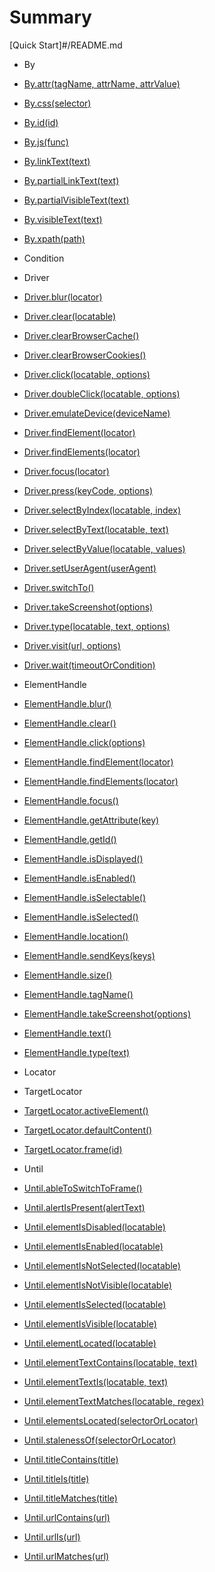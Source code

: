 # Summary

[Quick Start]#/README.md

 * By
  * [By.attr(tagName, attrName, attrValue)](classes/By.md#byattrtagname-attrnameattrvalue)
  * [By.css(selector)](classes/By.md#bycssselector)
  * [By.id(id)](classes/By.md#byidid)
  * [By.js(func)](classes/By.md#byjsfunc)
  * [By.linkText(text)](classes/By.md#bylinktexttext)
  * [By.partialLinkText(text)](classes/By.md#bypartiallinktexttext)
  * [By.partialVisibleText(text)](classes/By.md#bypartialvisibletexttext)
  * [By.visibleText(text)](classes/By.md#byvisibletexttext)
  * [By.xpath(path)](classes/By.md#byxpathpath)

 * Condition

 * Driver
  * [Driver.blur(locator)](classes/Driver.md#driverblurlocator)
  * [Driver.clear(locatable)](classes/Driver.md#driverclearlocatable)
  * [Driver.clearBrowserCache()](classes/Driver.md#driverclearbrowsercache)
  * [Driver.clearBrowserCookies()](classes/Driver.md#driverclearbrowsercookies)
  * [Driver.click(locatable, options)](classes/Driver.md#driverclicklocatable-options)
  * [Driver.doubleClick(locatable, options)](classes/Driver.md#driverdoubleclicklocatable-options)
  * [Driver.emulateDevice(deviceName)](classes/Driver.md#driveremulatedevicedevicename)
  * [Driver.findElement(locator)](classes/Driver.md#driverfindelementlocator)
  * [Driver.findElements(locator)](classes/Driver.md#driverfindelementslocator)
  * [Driver.focus(locator)](classes/Driver.md#driverfocuslocator)
  * [Driver.press(keyCode, options)](classes/Driver.md#driverpresskeycode-options)
  * [Driver.selectByIndex(locatable, index)](classes/Driver.md#driverselectbyindexlocatable-index)
  * [Driver.selectByText(locatable, text)](classes/Driver.md#driverselectbytextlocatable-text)
  * [Driver.selectByValue(locatable, values)](classes/Driver.md#driverselectbyvaluelocatable-values)
  * [Driver.setUserAgent(userAgent)](classes/Driver.md#driversetuseragentuseragent)
  * [Driver.switchTo()](classes/Driver.md#driverswitchto)
  * [Driver.takeScreenshot(options)](classes/Driver.md#drivertakescreenshotoptions)
  * [Driver.type(locatable, text, options)](classes/Driver.md#drivertypelocatable-textoptions)
  * [Driver.visit(url, options)](classes/Driver.md#drivervisiturl-options)
  * [Driver.wait(timeoutOrCondition)](classes/Driver.md#driverwaittimeoutorcondition)

 * ElementHandle
  * [ElementHandle.blur()](classes/ElementHandle.md#elementhandleblur)
  * [ElementHandle.clear()](classes/ElementHandle.md#elementhandleclear)
  * [ElementHandle.click(options)](classes/ElementHandle.md#elementhandleclickoptions)
  * [ElementHandle.findElement(locator)](classes/ElementHandle.md#elementhandlefindelementlocator)
  * [ElementHandle.findElements(locator)](classes/ElementHandle.md#elementhandlefindelementslocator)
  * [ElementHandle.focus()](classes/ElementHandle.md#elementhandlefocus)
  * [ElementHandle.getAttribute(key)](classes/ElementHandle.md#elementhandlegetattributekey)
  * [ElementHandle.getId()](classes/ElementHandle.md#elementhandlegetid)
  * [ElementHandle.isDisplayed()](classes/ElementHandle.md#elementhandleisdisplayed)
  * [ElementHandle.isEnabled()](classes/ElementHandle.md#elementhandleisenabled)
  * [ElementHandle.isSelectable()](classes/ElementHandle.md#elementhandleisselectable)
  * [ElementHandle.isSelected()](classes/ElementHandle.md#elementhandleisselected)
  * [ElementHandle.location()](classes/ElementHandle.md#elementhandlelocation)
  * [ElementHandle.sendKeys(keys)](classes/ElementHandle.md#elementhandlesendkeyskeys)
  * [ElementHandle.size()](classes/ElementHandle.md#elementhandlesize)
  * [ElementHandle.tagName()](classes/ElementHandle.md#elementhandletagname)
  * [ElementHandle.takeScreenshot(options)](classes/ElementHandle.md#elementhandletakescreenshotoptions)
  * [ElementHandle.text()](classes/ElementHandle.md#elementhandletext)
  * [ElementHandle.type(text)](classes/ElementHandle.md#elementhandletypetext)

 * Locator

 * TargetLocator
  * [TargetLocator.activeElement()](classes/TargetLocator.md#targetlocatoractiveelement)
  * [TargetLocator.defaultContent()](classes/TargetLocator.md#targetlocatordefaultcontent)
  * [TargetLocator.frame(id)](classes/TargetLocator.md#targetlocatorframeid)

 * Until
  * [Until.ableToSwitchToFrame()](classes/Until.md#untilabletoswitchtoframe)
  * [Until.alertIsPresent(alertText)](classes/Until.md#untilalertispresentalerttext)
  * [Until.elementIsDisabled(locatable)](classes/Until.md#untilelementisdisabledlocatable)
  * [Until.elementIsEnabled(locatable)](classes/Until.md#untilelementisenabledlocatable)
  * [Until.elementIsNotSelected(locatable)](classes/Until.md#untilelementisnotselectedlocatable)
  * [Until.elementIsNotVisible(locatable)](classes/Until.md#untilelementisnotvisiblelocatable)
  * [Until.elementIsSelected(locatable)](classes/Until.md#untilelementisselectedlocatable)
  * [Until.elementIsVisible(locatable)](classes/Until.md#untilelementisvisiblelocatable)
  * [Until.elementLocated(locatable)](classes/Until.md#untilelementlocatedlocatable)
  * [Until.elementTextContains(locatable, text)](classes/Until.md#untilelementtextcontainslocatable-text)
  * [Until.elementTextIs(locatable, text)](classes/Until.md#untilelementtextislocatable-text)
  * [Until.elementTextMatches(locatable, regex)](classes/Until.md#untilelementtextmatcheslocatable-regex)
  * [Until.elementsLocated(selectorOrLocator)](classes/Until.md#untilelementslocatedselectororlocator)
  * [Until.stalenessOf(selectorOrLocator)](classes/Until.md#untilstalenessofselectororlocator)
  * [Until.titleContains(title)](classes/Until.md#untiltitlecontainstitle)
  * [Until.titleIs(title)](classes/Until.md#untiltitleistitle)
  * [Until.titleMatches(title)](classes/Until.md#untiltitlematchestitle)
  * [Until.urlContains(url)](classes/Until.md#untilurlcontainsurl)
  * [Until.urlIs(url)](classes/Until.md#untilurlisurl)
  * [Until.urlMatches(url)](classes/Until.md#untilurlmatchesurl)
